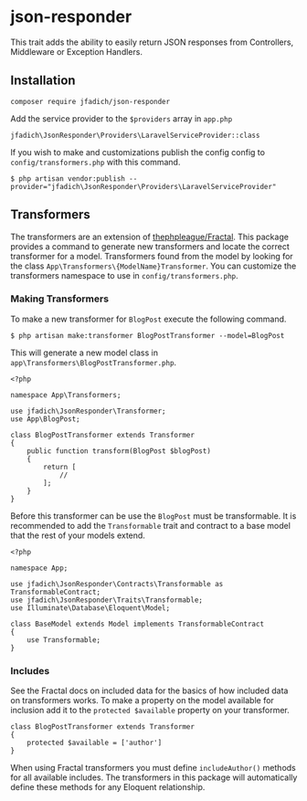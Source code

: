 # json-responder
This trait adds the ability to easily return JSON responses from Controllers, Middleware or Exception Handlers.

## Installation

    composer require jfadich/json-responder

Add the service provider to the `$providers` array in `app.php`

    jfadich\JsonResponder\Providers\LaravelServiceProvider::class
    
If you wish to make and customizations publish the config config to `config/transformers.php` with this command.

    $ php artisan vendor:publish --provider="jfadich\JsonResponder\Providers\LaravelServiceProvider"
    
## Transformers

The transformers are an extension of [thephpleague/Fractal](http://fractal.thephpleague.com/). 
This package provides a command to generate new transformers and locate the correct transformer for a model. 
Transformers found from the model by looking for the class `App\Transformers\{ModelName}Transformer`. 
You can customize the transformers namespace to use in `config/transformers.php`. 

### Making Transformers

To make a new transformer for `BlogPost` execute the following command. 

    $ php artisan make:transformer BlogPostTransformer --model=BlogPost
    
This will generate a new model class in `app\Transformers\BlogPostTransformer.php`.

    <?php
    
    namespace App\Transformers;
    
    use jfadich\JsonResponder\Transformer;
    use App\BlogPost;
    
    class BlogPostTransformer extends Transformer
    {    
        public function transform(BlogPost $blogPost)
        {
            return [
                //
            ];
        }
    }
    
Before this transformer can be use the `BlogPost` must be transformable. 
It is recommended to add the `Transformable` trait and contract to a base model that the rest of your models extend. 

    <?php
    
    namespace App;
    
    use jfadich\JsonResponder\Contracts\Transformable as TransformableContract;
    use jfadich\JsonResponder\Traits\Transformable;
    use Illuminate\Database\Eloquent\Model;
    
    class BaseModel extends Model implements TransformableContract
    {
        use Transformable;
    }
    
### Includes

See the Fractal docs on included data for the basics of how included data on transformers works. 
To make a property on the model available for inclusion add it to the `protected $available` property on your transformer.

    
    class BlogPostTransformer extends Transformer
    {    
        protected $available = ['author']
    }
    
When using Fractal transformers you must define `includeAuthor()` methods for all available includes. 
The transformers in this package will automatically define these methods for any Eloquent relationship.